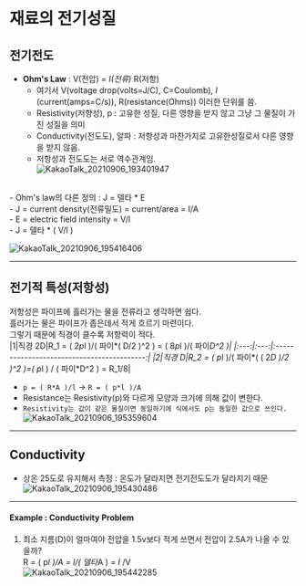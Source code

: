 # 재료의 전기성질
## 전기전도
- **Ohm's Law** : V(전압) = *I(전류)* R(저항)
	- 여기서 V(voltage drop(volts=J/C), C=Coulomb), *I* (current(amps=C/s)), R(resistance(Ohms)) 이러한 단위를 씀.
	- Resistivity(저향성), p : 고유한 성질, 다른 영향을 받지 않고 그냥 그 물질이 가진 성질을 의미
	- Conductivity(전도도), 알파 : 저항성과 마찬가지로 고유한성질로서 다른 영향을 받지 않음.
	- 저항성과 전도도는 서로 역수관계임.<br>
![KakaoTalk_20210906_193401947](https://user-images.githubusercontent.com/90039454/132205050-5f2c4307-58e4-40f3-8f15-bc2e9637db26.jpg)
<br>
- Ohm's law의 다른 정의 : J = 델타 * E <br>
	- J = current density(전류밀도) = current/area = I/A<br>
	- E = electric field intensity = V/l<br>
	- J = 델타 * ( V/l )<br>

![KakaoTalk_20210906_195416406](https://user-images.githubusercontent.com/90039454/132209597-13bd0b2b-3d6e-474d-9f7e-237891e25c4b.jpg)

___
## 전기적 특성(저항성)
저항성은 파이프에 흘러가는 물을 전류라고 생각하면 쉽다.<br>
흘러가는 물은 파이프가 좁은데서 적게 흐르기 마련이다.<br> 
그렇기 때문에 직경이 클수록 저항력이 적다.<br>
|1|직경 2D|R_1 = ( 2*p*l )/( 파이*( D/2 )^2 ) = ( 8*p*l )/( 파이*D^2 )|
|:---:|:---:|:------------------------------------------:|
|2|직경 D|R_2 = ( p*l )/( 파이*( ( 2*D )/2 )^2 )=( p*l ) / ( 파이*D^2 ) = R_1/8|
- `p = ( R*A )/l` → `R = ( p*l )/A`
- Resistance는 Resistivity(p)와 다르게 모양과 크기에 의해 값이 변한다.
- `Resistivity는 값이 같은 물질이면 동일하기에 식에서도 p는 동일한 값으로 쓰인다.`<br>
![KakaoTalk_20210906_195359604](https://user-images.githubusercontent.com/90039454/132208565-815f4d31-f1fb-49c0-8dca-54dd0c0226a2.jpg)
___
## Conductivity
- 상온 25도로 유지해서 측정 : 온도가 달라지면 전기전도도가 달라지기 때문<br>
![KakaoTalk_20210906_195430486](https://user-images.githubusercontent.com/90039454/132208953-43790b52-3502-405b-93c7-2fa9c8a082b3.jpg)
___
#### Example : Conductivity Problem
1. 최소 지름(D)이 얼마여야 전압을 1.5v보다 적게 쓰면서 전압이 2.5A가 나올 수 있을까?<br>
	R = ( p*l )/A = l/( 델타*A ) = *I* /V <br>
![KakaoTalk_20210906_195442285](https://user-images.githubusercontent.com/90039454/132211413-67755456-9ede-4312-8c0e-27a78729021d.jpg)

